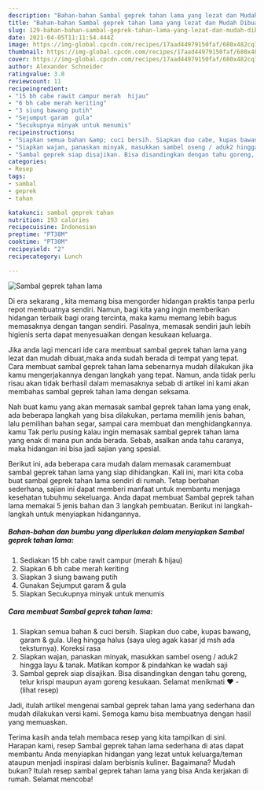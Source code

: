 ```yaml
---
description: "Bahan-bahan Sambal geprek tahan lama yang lezat dan Mudah Dibuat"
title: "Bahan-bahan Sambal geprek tahan lama yang lezat dan Mudah Dibuat"
slug: 129-bahan-bahan-sambal-geprek-tahan-lama-yang-lezat-dan-mudah-dibuat
date: 2021-04-05T11:11:54.444Z
image: https://img-global.cpcdn.com/recipes/17aad44979150faf/680x482cq70/sambal-geprek-tahan-lama-foto-resep-utama.jpg
thumbnail: https://img-global.cpcdn.com/recipes/17aad44979150faf/680x482cq70/sambal-geprek-tahan-lama-foto-resep-utama.jpg
cover: https://img-global.cpcdn.com/recipes/17aad44979150faf/680x482cq70/sambal-geprek-tahan-lama-foto-resep-utama.jpg
author: Alexander Schneider
ratingvalue: 3.8
reviewcount: 11
recipeingredient:
- "15 bh cabe rawit campur merah  hijau"
- "6 bh cabe merah keriting"
- "3 siung bawang putih"
- "Sejumput garam  gula"
- "Secukupnya minyak untuk menumis"
recipeinstructions:
- "Siapkan semua bahan &amp; cuci bersih. Siapkan duo cabe, kupas bawang, garam &amp; gula. Uleg hingga halus (saya uleg agak kasar jd msh ada teksturnya). Koreksi rasa"
- "Siapkan wajan, panaskan minyak, masukkan sambel oseng / aduk2 hingga layu &amp; tanak. Matikan kompor &amp; pindahkan ke wadah saji"
- "Sambal geprek siap disajikan. Bisa disandingkan dengan tahu goreng, telur krispi maupun ayam goreng kesukaan. Selamat menikmati ❤           (lihat resep)"
categories:
- Resep
tags:
- sambal
- geprek
- tahan

katakunci: sambal geprek tahan 
nutrition: 193 calories
recipecuisine: Indonesian
preptime: "PT38M"
cooktime: "PT30M"
recipeyield: "2"
recipecategory: Lunch

---
```



![Sambal geprek tahan lama](https://img-global.cpcdn.com/recipes/17aad44979150faf/680x482cq70/sambal-geprek-tahan-lama-foto-resep-utama.jpg)

Di era  sekarang , kita memang bisa mengorder hidangan praktis tanpa perlu repot membuatnya sendiri. Namun, bagi kita yang ingin memberikan hidangan terbaik bagi orang tercinta, maka kamu memang lebih bagus memasaknya dengan tangan sendiri. Pasalnya, memasak sendiri jauh lebih higienis serta dapat menyesuaikan dengan kesukaan keluarga.

Jika anda lagi mencari ide cara membuat sambal geprek tahan lama yang lezat dan mudah dibuat,maka anda sudah berada di tempat yang tepat. Cara membuat sambal geprek tahan lama  sebenarnya mudah dilakukan jika kamu mengerjakannya dengan langkah yang tepat. Namun, anda tidak perlu risau akan tidak berhasil dalam memasaknya 
sebab di artikel ini kami akan membahas sambal geprek tahan lama dengan seksama.  



Nah buat kamu yang akan memasak sambal geprek tahan lama yang enak, ada beberapa langkah yang bisa dilakukan, pertama memilih jenis bahan, lalu pemilihan bahan segar, sampai cara membuat dan menghidangkannya. kamu Tak perlu pusing kalau ingin memasak sambal geprek tahan lama yang enak di mana pun anda berada. Sebab, asalkan anda  tahu caranya, maka hidangan ini bisa jadi sajian yang spesial.

Berikut ini, ada beberapa cara mudah dalam memasak caramembuat sambal geprek tahan lama yang siap dihidangkan. Kali ini, mari kita coba buat sambal geprek tahan lama sendiri di rumah. Tetap berbahan sederhana, sajian ini dapat memberi manfaat untuk membantu menjaga kesehatan tubuhmu sekeluarga. Anda dapat membuat Sambal geprek tahan lama memakai 5 jenis bahan dan 3 langkah pembuatan. Berikut ini langkah-langkah untuk menyiapkan hidangannya.

<!--inarticleads1-->

##### Bahan-bahan dan bumbu yang diperlukan dalam menyiapkan Sambal geprek tahan lama:

1. Sediakan 15 bh cabe rawit campur (merah &amp; hijau)
1. Siapkan 6 bh cabe merah keriting
1. Siapkan 3 siung bawang putih
1. Gunakan Sejumput garam &amp; gula
1. Siapkan Secukupnya minyak untuk menumis




<!--inarticleads2-->

##### Cara membuat Sambal geprek tahan lama:

1. Siapkan semua bahan &amp; cuci bersih. Siapkan duo cabe, kupas bawang, garam &amp; gula. Uleg hingga halus (saya uleg agak kasar jd msh ada teksturnya). Koreksi rasa
1. Siapkan wajan, panaskan minyak, masukkan sambel oseng / aduk2 hingga layu &amp; tanak. Matikan kompor &amp; pindahkan ke wadah saji
1. Sambal geprek siap disajikan. Bisa disandingkan dengan tahu goreng, telur krispi maupun ayam goreng kesukaan. Selamat menikmati ❤ -           (lihat resep)




Jadi, itulah artikel mengenai  sambal geprek tahan lama  yang sederhana dan mudah dilakukan versi kami. Semoga kamu bisa membuatnya dengan hasil yang memuaskan. 

Terima kasih anda telah membaca resep yang kita tampilkan di sini. Harapan kami, resep  Sambal geprek tahan lama sederhana di atas dapat membantu Anda menyiapkan hidangan yang lezat untuk keluarga/teman ataupun menjadi inspirasi dalam berbisnis kuliner. Bagaimana? Mudah bukan? Itulah resep sambal geprek tahan lama yang bisa Anda kerjakan di rumah. Selamat mencoba!

